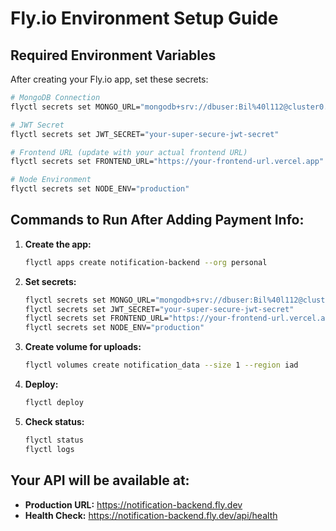 # Fly.io Environment Setup Guide

## Required Environment Variables

After creating your Fly.io app, set these secrets:

```bash
# MongoDB Connection
flyctl secrets set MONGO_URL="mongodb+srv://dbuser:Bil%40l112@cluster0.ey6gj6g.mongodb.net/mob_notifications"

# JWT Secret
flyctl secrets set JWT_SECRET="your-super-secure-jwt-secret"

# Frontend URL (update with your actual frontend URL)
flyctl secrets set FRONTEND_URL="https://your-frontend-url.vercel.app"

# Node Environment
flyctl secrets set NODE_ENV="production"
```

## Commands to Run After Adding Payment Info:

1. **Create the app:**
   ```bash
   flyctl apps create notification-backend --org personal
   ```

2. **Set secrets:**
   ```bash
   flyctl secrets set MONGO_URL="mongodb+srv://dbuser:Bil%40l112@cluster0.ey6gj6g.mongodb.net/mob_notifications"
   flyctl secrets set JWT_SECRET="your-super-secure-jwt-secret"
   flyctl secrets set FRONTEND_URL="https://your-frontend-url.vercel.app"
   flyctl secrets set NODE_ENV="production"
   ```

3. **Create volume for uploads:**
   ```bash
   flyctl volumes create notification_data --size 1 --region iad
   ```

4. **Deploy:**
   ```bash
   flyctl deploy
   ```

5. **Check status:**
   ```bash
   flyctl status
   flyctl logs
   ```

## Your API will be available at:
- **Production URL:** https://notification-backend.fly.dev
- **Health Check:** https://notification-backend.fly.dev/api/health 